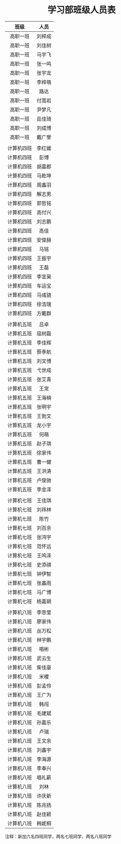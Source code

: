 # <center> 学习部班级人员表 </center>

|    班级    |  人员  |
|:----------:|:------:|
|  高职一班  | 刘梓成 |
|  高职一班  | 刘佳树 |
|  高职一班  | 马宇飞 |
|  高职一班  | 张一鸣 |
|  高职一班  | 张宇龙 |
|  高职一班  | 李梓萌 |
|  高职一班  |  路达  |
|  高职一班  | 付嵩岩 |
|  高职一班  | 尹梦凡 |
|  高职一班  | 岳佳琦 |
|  高职一班  | 刘成博 |
|  高职一班  | 戴广誉 |
|            |        |
| 计算机四班 | 李红媛 |
| 计算机四班 |  彭博  |
| 计算机四班 | 胡嘉郡 |
| 计算机四班 | 马乾坤 |
| 计算机四班 | 周鑫羽 |
| 计算机四班 | 解志男 |
| 计算机四班 | 郭哲铭 |
| 计算机四班 | 高付兴 |
| 计算机四班 | 刘志鹏 |
| 计算机四班 |  高佳  |
| 计算机四班 | 安俊赫 |
| 计算机四班 |  马铭  |
| 计算机四班 | 王振宇 |
| 计算机四班 |  王磊  |
| 计算机四班 | 李宣昊 |
| 计算机四班 | 车运宝 |
| 计算机四班 | 马彧骁 |
| 计算机四班 | 徐浩瑞 |
| 计算机四班 | 方戴群 |
|            |        |
| 计算机五班 |  吕卓  |
| 计算机五班 | 寇树磊 |
| 计算机五班 | 李佳辉 |
| 计算机五班 | 蔡季航 |
| 计算机五班 | 刘文博 |
| 计算机五班 | 弋世成 |
| 计算机五班 | 张艾青 |
| 计算机五班 |  王宠  |
| 计算机五班 | 王海楠 |
| 计算机五班 | 张明宇 |
| 计算机五班 | 王勃文 |
| 计算机五班 | 龙小宇 |
| 计算机五班 |  何萌  |
| 计算机五班 | 赵子琪 |
| 计算机五班 | 徐家伟 |
| 计算机五班 | 曹一健 |
| 计算机五班 | 王洪涛 |
| 计算机五班 | 卢俊驰 |
| 计算机五班 | 李金泽 |
|            |        |
| 计算机七班 | 王佳琪 |
| 计算机七班 | 刘祎林 |
| 计算机七班 |  陈竹  |
| 计算机七班 | 刘百余 |
| 计算机七班 | 张鸿宇 |
| 计算机七班 | 范怀远 |
| 计算机七班 | 王鸣泽 |
| 计算机七班 | 史添祺 |
| 计算机七班 | 钟伊智 |
| 计算机七班 | 张鑫雨 |
| 计算机七班 | 马广博 |
| 计算机七班 | 杨嘉朔 |
|            |        |
| 计算机八班 | 李思莹 |
| 计算机八班 | 廖家伟 |
| 计算机八班 | 丛万松 |
| 计算机八班 | 林宇鹏 |
| 计算机八班 |  唱彬  |
| 计算机八班 | 武云生 |
| 计算机八班 | 柴佳豪 |
| 计算机八班 |  米稷  |
| 计算机八班 | 彭孟伶 |
| 计算机八班 | 王广为 |
| 计算机八班 |  韩闯  |
| 计算机八班 | 毛建斌 |
| 计算机八班 | 孙嘉乐 |
| 计算机八班 |  卢瑞  |
| 计算机八班 | 王文余 |
| 计算机八班 | 刘鑫宇 |
| 计算机八班 | 李海源 |
| 计算机八班 | 李奉兴 |
| 计算机八班 | 唱礼薪 |
| 计算机八班 |  刘林  |
| 计算机八班 | 许庆新 |
| 计算机八班 | 陈兆扬 |
| 计算机八班 | 赵佳颖 |
| 计算机八班 | 韩妮桐 |

注释：新加六名四班同学，两名七班同学，两名八班同学
